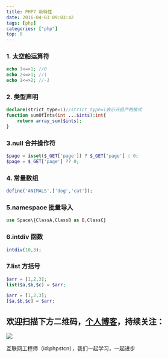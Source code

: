 ```yaml
---
title: PHP7 新特性
date: 2016-04-03 09:03:42
tags: [php]
categories: ["php"]
top: 0
---
```


### 1. 太空船运算符

```php
echo 1<=>1; //0
echo 2<=>1; //1
echo 1<=>2; //-1
```

### 2. 类型声明

```php
declare(strict_type=1)//strict_type=1表示开启严格模式
function sumOfInts(int ...$ints):int{
    return array_sum($ints);
}
```

### 3.null 合并操作符

```php
$page = isset($_GET['page']) ? $_GET['page'] : 0;
$page = $_GET['page'] ?? 0;
```

### 4. 常量数组

```php
define('ANIMALS',['dog','cat']);
```

### 5.namespace 批量导入

```php
use Space\{ClassA,ClassB as B,ClassC}
```

### 6.intdiv 函数

```php
intdiv(10,3);
```

### 7.list 方括号

```php
$arr = [1,2,3];
list($a,$b,$c) = $arr;

$arr = [1,2,3];
[$a,$b,$c] = $arr;
```

## 欢迎扫描下方二维码，[个人博客](https://www.phpst.cn)，持续关注：

![](https://ww1.sinaimg.cn/large/a616b9a4gy1g4xzv954a4j20760763yo.jpg)

互联网工程师（id:phpstcn），我们一起学习，一起进步

